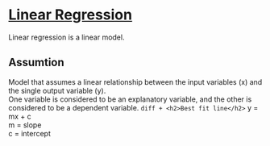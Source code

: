 # <h1> <u> Linear Regression </u> </h1>
Linear regression is a linear model.
## Assumtion
Model that assumes a linear relationship between the input variables (x) and the single output variable (y). <br />
One variable is considered to be an explanatory variable, and the other is considered to be a dependent variable.
```diff + <h2>Best fit line</h2>```
y = mx + c <br>
m = slope <br>
c = intercept
